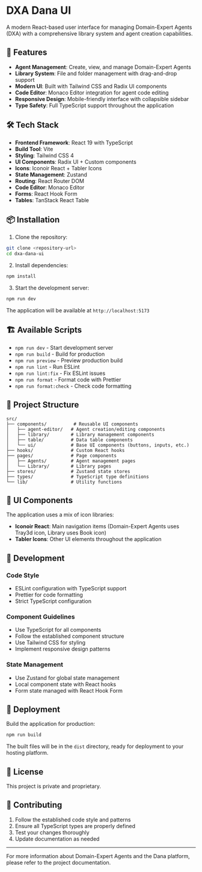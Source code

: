 # DXA Dana UI

A modern React-based user interface for managing Domain-Expert Agents (DXA) with a comprehensive library system and agent creation capabilities.

## 🚀 Features

- **Agent Management**: Create, view, and manage Domain-Expert Agents
- **Library System**: File and folder management with drag-and-drop support
- **Modern UI**: Built with Tailwind CSS and Radix UI components
- **Code Editor**: Monaco Editor integration for agent code editing
- **Responsive Design**: Mobile-friendly interface with collapsible sidebar
- **Type Safety**: Full TypeScript support throughout the application

## 🛠️ Tech Stack

- **Frontend Framework**: React 19 with TypeScript
- **Build Tool**: Vite
- **Styling**: Tailwind CSS 4
- **UI Components**: Radix UI + Custom components
- **Icons**: Iconoir React + Tabler Icons
- **State Management**: Zustand
- **Routing**: React Router DOM
- **Code Editor**: Monaco Editor
- **Forms**: React Hook Form
- **Tables**: TanStack React Table

## 📦 Installation

1. Clone the repository:

```bash
git clone <repository-url>
cd dxa-dana-ui
```

2. Install dependencies:

```bash
npm install
```

3. Start the development server:

```bash
npm run dev
```

The application will be available at `http://localhost:5173`

## 🏗️ Available Scripts

- `npm run dev` - Start development server
- `npm run build` - Build for production
- `npm run preview` - Preview production build
- `npm run lint` - Run ESLint
- `npm run lint:fix` - Fix ESLint issues
- `npm run format` - Format code with Prettier
- `npm run format:check` - Check code formatting

## 📁 Project Structure

```
src/
├── components/          # Reusable UI components
│   ├── agent-editor/   # Agent creation/editing components
│   ├── library/        # Library management components
│   ├── table/          # Data table components
│   └── ui/             # Base UI components (buttons, inputs, etc.)
├── hooks/              # Custom React hooks
├── pages/              # Page components
│   ├── Agents/         # Agent management pages
│   └── Library/        # Library pages
├── stores/             # Zustand state stores
├── types/              # TypeScript type definitions
└── lib/                # Utility functions
```

## 🎨 UI Components

The application uses a mix of icon libraries:

- **Iconoir React**: Main navigation items (Domain-Expert Agents uses Tray3d icon, Library uses Book icon)
- **Tabler Icons**: Other UI elements throughout the application

## 🔧 Development

### Code Style

- ESLint configuration with TypeScript support
- Prettier for code formatting
- Strict TypeScript configuration

### Component Guidelines

- Use TypeScript for all components
- Follow the established component structure
- Use Tailwind CSS for styling
- Implement responsive design patterns

### State Management

- Use Zustand for global state management
- Local component state with React hooks
- Form state managed with React Hook Form

## 🚀 Deployment

Build the application for production:

```bash
npm run build
```

The built files will be in the `dist` directory, ready for deployment to your hosting platform.

## 📝 License

This project is private and proprietary.

## 🤝 Contributing

1. Follow the established code style and patterns
2. Ensure all TypeScript types are properly defined
3. Test your changes thoroughly
4. Update documentation as needed

---

For more information about Domain-Expert Agents and the Dana platform, please refer to the project documentation.
